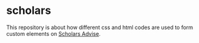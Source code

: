 # scholars
This repository is about how different css and html codes are used to form custom elements on [Scholars Advise](https://scholarsadvise.com/).

